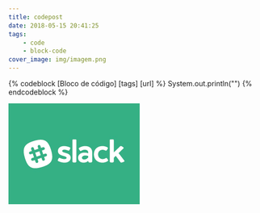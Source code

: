 ```yaml
---
title: codepost
date: 2018-05-15 20:41:25
tags:
    - code
    - block-code
cover_image: img/imagem.png
---
```


{% codeblock [Bloco de código] [tags] [url] %}
    System.out.println("")
{% endcodeblock %}

![legenda da imagem](/img/imagem.png)